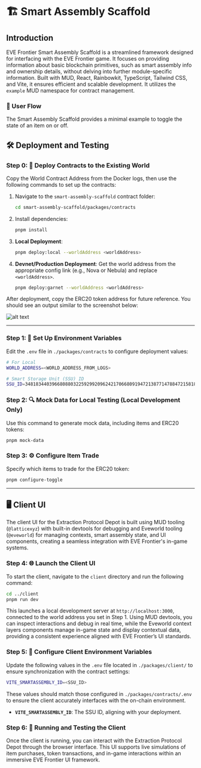 # 🏗️ Smart Assembly Scaffold

## Introduction
EVE Frontier Smart Assembly Scaffold is a streamlined framework designed for interfacing with the EVE Frontier game. It focuses on providing information about basic blockchain primitives, such as smart assembly info and ownership details, without delving into further module-specific information. Built with MUD, React, Rainbowkit, TypeScript, Tailwind CSS, and Vite, it ensures efficient and scalable development. It utilizes the `example` MUD namespace for contract management.

### 🚀 User Flow
The Smart Assembly Scaffold provides a minimal example to toggle the state of an item on or off.

## 🛠️ Deployment and Testing

### Step 0: 🚢 Deploy Contracts to the Existing World
Copy the World Contract Address from the Docker logs, then use the following commands to set up the contracts:

1. Navigate to the `smart-assembly-scaffold` contract folder:
   ```bash
   cd smart-assembly-scaffold/packages/contracts
   ```

2. Install dependencies:
   ```bash
   pnpm install
   ```

3. **Local Deployment**:
   ```bash
   pnpm deploy:local --worldAddress <worldAddress>
   ```

4. **Devnet/Production Deployment**:
   Get the world address from the appropriate config link (e.g., Nova or Nebula) and replace `<worldAddress>`.

   ```bash
   pnpm deploy:garnet --worldAddress <worldAddress>
   ```

After deployment, copy the ERC20 token address for future reference. You should see an output similar to the screenshot below:

![alt text](./readme-imgs/deployment.png)

---

### Step 1: 🔑 Set Up Environment Variables
Edit the `.env` file in `./packages/contracts` to configure deployment values:

```bash
# For Local
WORLD_ADDRESS=<WORLD_ADDRESS_FROM_LOGS>

# Smart Storage Unit (SSU) ID
SSU_ID=34818344039668088032259299209624217066809194721387714788472158182502870248994
```

### Step 2: 🔍 Mock Data for Local Testing (Local Development Only)
Use this command to generate mock data, including items and ERC20 tokens:

```bash
pnpm mock-data
```

### Step 3: ⚙️ Configure Item Trade
Specify which items to trade for the ERC20 token:

```bash
pnpm configure-toggle
```

---

## 🖥️ Client UI

The client UI for the Extraction Protocol Depot is built using MUD tooling (`@latticexyz`) with built-in devtools for debugging and Eveworld tooling (`@eveworld`) for managing contexts, smart assembly state, and UI components, creating a seamless integration with EVE Frontier's in-game systems.

### Step 4: 🌐 Launch the Client UI
To start the client, navigate to the `client` directory and run the following command:

```bash
cd ../client
pnpm run dev
```

This launches a local development server at `http://localhost:3000`, connected to the world address you set in Step 1. Using MUD devtools, you can inspect interactions and debug in real time, while the Eveworld context layers components manage in-game state and display contextual data, providing a consistent experience aligned with EVE Frontier’s UI standards.

### Step 5: 📝 Configure Client Environment Variables
Update the following values in the `.env` file located in `./packages/client/` to ensure synchronization with the contract settings:

```bash
VITE_SMARTASSEMBLY_ID=<SSU_ID>
```

These values should match those configured in `./packages/contracts/.env` to ensure the client accurately interfaces with the on-chain environment.

- **`VITE_SMARTASSEMBLY_ID`**: The SSU ID, aligning with your deployment.

### Step 6: 🧪 Running and Testing the Client
Once the client is running, you can interact with the Extraction Protocol Depot through the browser interface. This UI supports live simulations of item purchases, token transactions, and in-game interactions within an immersive EVE Frontier UI framework.